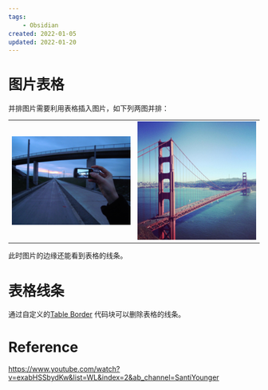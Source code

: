 ```yaml
---
tags:
    - Obsidian
created: 2022-01-05
updated: 2022-01-20
---
```



# 图片表格

并排图片需要利用表格插入图片，如下列两图并排：

|                                                                  |                                                                  |
| ---------------------------------------------------------------- | ---------------------------------------------------------------- |
| ![](assets/Obsidian%20-%20Image%20Gallery/image-20211207081702498.png) | ![](assets/Obsidian%20-%20Image%20Gallery/image-20211207081721770.png) |


此时图片的边缘还能看到表格的线条。

# 表格线条

通过自定义的[Table Border](CSS%20Snippets.md#Table%20Border) 代码块可以删除表格的线条。


# Reference

https://www.youtube.com/watch?v=exabHSSbydKw&list=WL&index=2&ab_channel=SantiYounger

